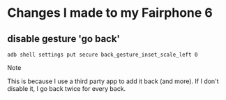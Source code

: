 # Changes I made to my Fairphone 6

## disable gesture 'go back'

```shell
adb shell settings put secure back_gesture_inset_scale_left 0
```

> [!Note]
> This is because I use a third party app to add it back (and more).
> If I don't disable it, I go back twice for every back.
